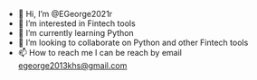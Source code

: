 - 👋 Hi, I’m @EGeorge2021r
- 👀 I’m interested in Fintech tools
- 🌱 I’m currently learning Python
- 💞️ I’m looking to collaborate on Python and other Fintech tools 
- 📫 How to reach me I can be reach by email egeorge2013khs@gmail.com

<!---
EGeorge2021r/EGeorge2021r is a ✨ special ✨ repository because its `README.md` (this file) appears on your GitHub profile.
You can click the Preview link to take a look at your changes.
--->
